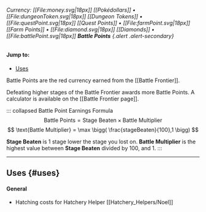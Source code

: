 ###### Currency: [[File:money.svg|18px]] [[Pokédollars]] • [[File:dungeonToken.svg|18px]] [[Dungeon Tokens]] • [[File:questPoint.svg|18px]] [[Quest Points]] • [[File:farmPoint.svg|18px]] [[Farm Points]] • [[File:diamond.svg|18px]]  [[Diamonds]] • [[File:battlePoint.svg|18px]] **Battle Points** {.alert .alert-secondary}

#### Jump to:
* [Uses](#uses)

Battle Points are the red currency earned from the [[Battle Frontier]].

Defeating higher stages of the Battle Frontier awards more Battle Points. A calculator is available on the [[Battle Frontier page]].

::: collapsed Battle Point Earnings Formula
$$ \text{Battle Points} =\text{Stage Beaten} \times \text{Battle Multiplier} $$
$$ \text{Battle Multiplier} = \max \bigg( \frac{stageBeaten}{100},1 \bigg) $$

**Stage Beaten** is 1 stage lower the stage you lost on.
**Battle Multiplier** is the highest value between **Stage Beaten** divided by 100, and 1.
:::

---

## Uses {#uses}
#### General
- Hatching costs for Hatchery Helper [[Hatchery_Helpers/Noel]]

